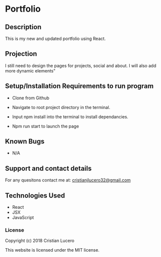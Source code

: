 # Portfolio

## Description

This is my new and updated portfolio using React.

## Projection
I still need to design the pages for projects, social and about. I will also add more dynamic elements"

## Setup/Installation Requirements to run program

- Clone from Github

- Navigate to root project directory in the terminal.

- Input npm install into the terminal to install dependancies.

- Npm run start to launch the page


## Known Bugs

- N/A

## Support and contact details

For any quesitons contact me at: cristianjlucero32@gmail.com

## Technologies Used

- React
- JSX
- JavaScript

### License

Copyright (c) 2018 Cristian Lucero

This website is licensed under the MIT license.